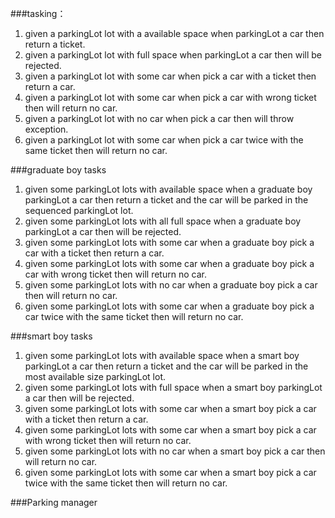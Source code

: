 ###tasking：

1. given a parkingLot lot with a available space when parkingLot a car then return a ticket.
2. given a parkingLot lot with full space when parkingLot a car then will be rejected.
3. given a parkingLot lot with some car when pick a car with a ticket then return a car.
4. given a parkingLot lot with some car when pick a car with wrong ticket then will return no car.
5. given a parkingLot lot with no car when pick a car then will throw exception.
6. given a parkingLot lot with some car when pick a car twice with the same ticket then will return no car.


###graduate boy tasks
1. given some parkingLot lots with available space when a graduate boy parkingLot a car then return a ticket and the car will be parked in the sequenced parkingLot lot.
2. given some parkingLot lots with all full space when a graduate boy parkingLot a car then will be rejected.
3. given some parkingLot lots with some car when a graduate boy pick a car with a ticket then return a car.
4. given some parkingLot lots with some car when a graduate boy pick a car with wrong ticket then will return no car.
5. given some parkingLot lots with no car when a graduate boy pick a car then will return no car.
6. given some parkingLot lots with some car when a graduate boy pick a car twice with the same ticket then will return no car.


###smart boy tasks
1. given some parkingLot lots with available space when a smart boy parkingLot a car then return a ticket and the car will be parked in the most available size parkingLot lot.
2. given some parkingLot lots with full space when a smart boy parkingLot a car then will be rejected.
3. given some parkingLot lots with some car when a smart boy pick a car with a ticket then return a car.
4. given some parkingLot lots with some car when a smart boy pick a car with wrong ticket then will return no car.
5. given some parkingLot lots with no car when a smart boy pick a car then will return no car.
6. given some parkingLot lots with some car when a smart boy pick a car twice with the same ticket then will return no car.



###Parking manager